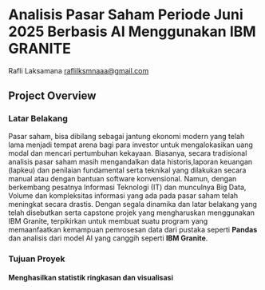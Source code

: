 # Analisis Pasar Saham Periode Juni 2025 Berbasis AI Menggunakan IBM GRANITE
Rafli Laksamana <raflilksmnaaa@gmail.com>
## Project Overview
### Latar Belakang
Pasar saham, bisa dibilang sebagai jantung ekonomi modern yang telah lama menjadi tempat arena bagi para investor untuk </dd> mengalokasikan uang modal dan mencari pertumbuhan kekayaan. Biasanya, secara tradisional analisis pasar saham masih mengandalkan data historis,laporan keuangan (lapkeu) dan penilaian fundamental serta teknikal yang dilakukan secara manual atau dengan bantuan software konvensional. Namun, dengan berkembang pesatnya Informasi Teknologi (IT) dan munculnya Big Data, Volume dan kompleksitas informasi yang ada pada pasar saham telah meningkat secara drastis. Dengan segala dinamika dan latar belakang yang telah disebutkan serta capstone projek yang mengharuskan menggunakan IBM Granite, terpikirkan untuk membuat suatu program yang memaanfaatkan kemampuan pemrosesan data dari pustaka seperti **Pandas** dan analisis dari model AI yang canggih seperti **IBM Granite**.
### Tujuan Proyek
#### Menghasilkan statistik ringkasan dan visualisasi ####
